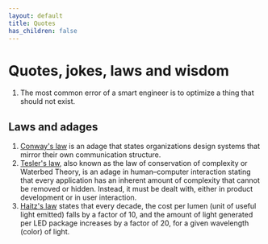 ```yaml
---
layout: default
title: Quotes
has_children: false
---
```


# Quotes, jokes, laws and wisdom


1. The most common error of a smart engineer is to optimize a thing that should not exist.


## Laws and adages

1. [Conway's law](https://en.wikipedia.org/wiki/Conway%27s_law) is an adage that states organizations design systems that mirror their own communication structure.
2. [Tesler's law](https://en.wikipedia.org/wiki/Law_of_conservation_of_complexity), also known as the law of conservation of complexity or Waterbed Theory, is an adage in human–computer interaction stating that every application has an inherent amount of complexity that cannot be removed or hidden. Instead, it must be dealt with, either in product development or in user interaction.
3. [Haitz's law](https://en.wikipedia.org/wiki/Haitz%27s_law) states that every decade, the cost per lumen (unit of useful light emitted) falls by a factor of 10, and the amount of light generated per LED package increases by a factor of 20, for a given wavelength (color) of light.

